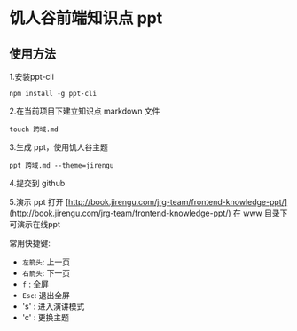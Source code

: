 
# 饥人谷前端知识点 ppt


## 使用方法
1.安装ppt-cli
```
npm install -g ppt-cli
```

2.在当前项目下建立知识点 markdown 文件
```
touch 跨域.md
```

3.生成 ppt，使用饥人谷主题

```
ppt 跨域.md --theme=jirengu
```

4.提交到 github

5.演示 ppt
打开 [http://book.jirengu.com/jrg-team/frontend-knowledge-ppt/](http://book.jirengu.com/jrg-team/frontend-knowledge-ppt/) 在 www 目录下可演示在线ppt

常用快捷键:
- `左箭头`: 上一页
- `右箭头`: 下一页
- `f` : 全屏
- `Esc`: 退出全屏
- 's' : 进入演讲模式
- 'c' : 更换主题
